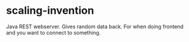 # scaling-invention
Java REST webserver. Gives random data back. For when doing frontend and you want to connect to something.
